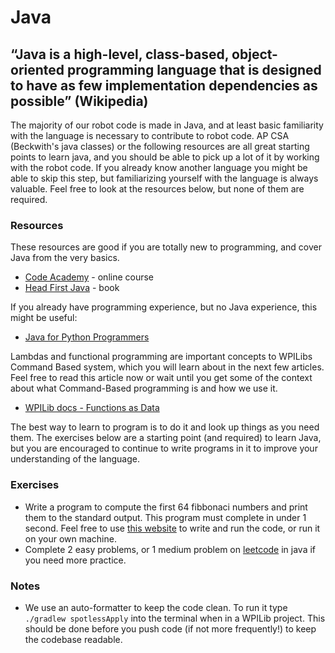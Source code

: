 # Java

## “Java is a high-level, class-based, object-oriented programming language that is designed to have as few implementation dependencies as possible” (Wikipedia)

The majority of our robot code is made in Java, and at least basic familiarity with the language is necessary to contribute to robot code.
AP CSA (Beckwith's java classes) or the following resources are all great starting points to learn java, and you should be able to pick up a lot of it by working with the robot code.
If you already know another language you might be able to skip this step, but familiarizing yourself with the language is always valuable.
Feel free to look at the resources below, but none of them are required.

### Resources

These resources are good if you are totally new to programming, and cover Java from the very basics.

- [Code Academy](https://www.codecademy.com/learn/learn-java) - online course
- [Head First Java](https://www.rcsdk12.org/cms/lib/NY01001156/Centricity/Domain/4951/Head_First_Java_Second_Edition.pdf) - book

If you already have programming experience, but no Java experience, this might be useful:

- [Java for Python Programmers](https://runestone.academy/ns/books/published/java4python/index.html)

Lambdas and functional programming are important concepts to WPILibs Command Based system, which you will learn about in the next few articles.
Feel free to read this article now or wait until you get some of the context about what Command-Based programming is and how we use it.

- [WPILib docs - Functions as Data](https://docs.wpilib.org/en/stable/docs/software/basic-programming/functions-as-data.html)

The best way to learn to program is to do it and look up things as you need them.
The exercises below are a starting point (and required) to learn Java, but you are encouraged to continue to write programs in it to improve your understanding of the language.

### Exercises

- Write a program to compute the first 64 fibbonaci numbers and print them to the standard output.
  This program must complete in under 1 second.
  Feel free to use [this website](https://www.programiz.com/java-programming/online-compiler/) to write and run the code, or run it on your own machine.
- Complete 2 easy problems, or 1 medium problem on [leetcode](https://leetcode.com/problemset/all/) in java if you need more practice.

### Notes

- We use an auto-formatter to keep the code clean.
  To run it type `./gradlew spotlessApply` into the terminal when in a WPILib project.
  This should be done before you push code (if not more frequently!) to keep the codebase readable.
